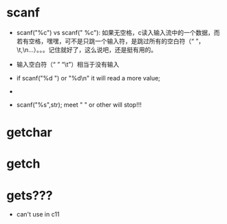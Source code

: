 # scanf 

- scanf("%c") vs scanf(" %c"): 如果无空格，c读入输入流中的一个数据，而若有空格，嘿嘿，可不是只跳一个输入符，是跳过所有的空白符（“ ”，\t,\n...）。。。记住就好了，这么说吧，还是挺有用的。
- 输入空白符（“ ” “\t”）相当于没有输入
- if scanf("%d ") or "%d\n" it will read a more value;
- 

- scanf("%s",str);  meet " " or other will stop!!!

# getchar


# getch

# gets???

- can't use in c11

